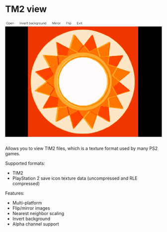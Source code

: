 # TM2 view

![Screenshot](Screenshot.png)

Allows you to view TIM2 files, which is a texture format used by many PS2 games.

Supported formats:
* TIM2
* PlayStation 2 save icon texture data (uncompressed and RLE compressed)

Features:
* Multi-platform
* Flip/mirror images
* Nearest neighbor scaling
* Invert background
* Alpha channel support